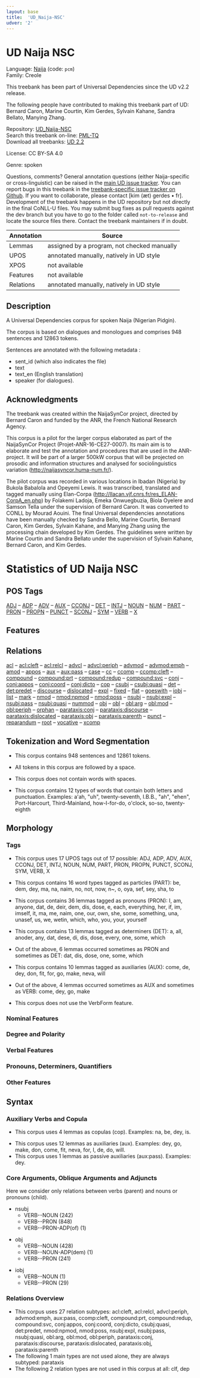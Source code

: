 ```yaml
---
layout: base
title:  'UD_Naija-NSC'
udver: '2'
---
```


<!-- This page is automatically generated from the README file and from
     the data files in the latest release.

     Please do not edit this page directly. -->

# UD Naija NSC

Language: [Naija](/pcm/index.html) (code: `pcm`)<br/>
Family: Creole

This treebank has been part of Universal Dependencies since the UD v2.2 release.

The following people have contributed to making this treebank part of UD: Bernard Caron, Marine Courtin, Kim Gerdes, Sylvain Kahane, Sandra Bellato, Manying Zhang.

Repository: [UD_Naija-NSC](https://github.com/UniversalDependencies/UD_Naija-NSC)<br />
Search this treebank on-line: [PML-TQ](https://lindat.mff.cuni.cz/services/pmltq/#!/treebank/udpcm_nsc22)<br />
Download all treebanks: [UD 2.2](/#download)

License: CC BY-SA 4.0

Genre: spoken

Questions, comments?
General annotation questions (either Naija-specific or cross-linguistic) can be raised in the [main UD issue tracker](https://github.com/UniversalDependencies/docs/issues).
You can report bugs in this treebank in the [treebank-specific issue tracker on Github](https://github.com/UniversalDependencies/UD_Naija-NSC/issues).
If you want to collaborate, please contact [kim&nbsp;(æt)&nbsp;gerdes&nbsp;•&nbsp;fr].
Development of the treebank happens in the UD repository but not directly in the final CoNLL-U files.
You may submit bug fixes as pull requests against the dev branch but you have to go to the folder called `not-to-release` and locate the source files there.
Contact the treebank maintainers if in doubt.

| Annotation | Source |
|------------|--------|
| Lemmas | assigned by a program, not checked manually |
| UPOS | annotated manually, natively in UD style |
| XPOS | not available |
| Features | not available |
| Relations | annotated manually, natively in UD style |

## Description

A Universal Dependencies corpus for spoken Naija (Nigerian Pidgin).



The corpus is based on dialogues and monologues and comprises 948 sentences and 12863 tokens.

Sentences are annotated with the following metadata :
+ sent_id (which also indicates the file)
+ text
+ text_en (English translation)
+ speaker (for dialogues).

## Acknowledgments

The treebank was created within the NaijaSynCor project, directed by Bernard Caron and funded by the ANR, the French National Research Agency.

This corpus is a pilot for the larger corpus elaborated as part of the NaijaSynCor Project (Projet-ANR-16-CE27-0007). Its main aim is to elaborate and test the annotation and procedures that are used in the ANR-project. It will be part of a larger 500kW corpus that will be projected on prosodic and information structures and analysed for sociolinguistics variation (http://naijasyncor.huma-num.fr/).

The pilot corpus was recorded in various locations in Ibadan (Nigeria) by Bukola Babalola and Opeyemi Lewis. It was transcribed, translated and tagged manually using Elan-Corpa (http://llacan.vjf.cnrs.fr/res_ELAN-CorpA_en.php) by Folakemi Ladoja, Emeka Onwuegbuzia, Biola Oyelere and Samson Tella under the supervision of Bernard Caron. It was converted to CONLL by Mourad Aouini. The final Universal dependencies annotations have been manually checked by Sandra Bello, Marine Courtin, Bernard Caron, Kim Gerdes, Sylvain Kahane, and Manying Zhang using the processing chain developed by Kim Gerdes. The guidelines were written by Marine Courtin and Sandra Bellato under the supervision of Sylvain Kahane, Bernard Caron, and Kim Gerdes.


# Statistics of UD Naija NSC

## POS Tags

[ADJ](pcm_nsc-pos-ADJ.html) – [ADP](pcm_nsc-pos-ADP.html) – [ADV](pcm_nsc-pos-ADV.html) – [AUX](pcm_nsc-pos-AUX.html) – [CCONJ](pcm_nsc-pos-CCONJ.html) – [DET](pcm_nsc-pos-DET.html) – [INTJ](pcm_nsc-pos-INTJ.html) – [NOUN](pcm_nsc-pos-NOUN.html) – [NUM](pcm_nsc-pos-NUM.html) – [PART](pcm_nsc-pos-PART.html) – [PRON](pcm_nsc-pos-PRON.html) – [PROPN](pcm_nsc-pos-PROPN.html) – [PUNCT](pcm_nsc-pos-PUNCT.html) – [SCONJ](pcm_nsc-pos-SCONJ.html) – [SYM](pcm_nsc-pos-SYM.html) – [VERB](pcm_nsc-pos-VERB.html) – [X](pcm_nsc-pos-X.html)

## Features



## Relations

[acl](pcm_nsc-dep-acl.html) – [acl:cleft](pcm_nsc-dep-acl-cleft.html) – [acl:relcl](pcm_nsc-dep-acl-relcl.html) – [advcl](pcm_nsc-dep-advcl.html) – [advcl:periph](pcm_nsc-dep-advcl-periph.html) – [advmod](pcm_nsc-dep-advmod.html) – [advmod:emph](pcm_nsc-dep-advmod-emph.html) – [amod](pcm_nsc-dep-amod.html) – [appos](pcm_nsc-dep-appos.html) – [aux](pcm_nsc-dep-aux.html) – [aux:pass](pcm_nsc-dep-aux-pass.html) – [case](pcm_nsc-dep-case.html) – [cc](pcm_nsc-dep-cc.html) – [ccomp](pcm_nsc-dep-ccomp.html) – [ccomp:cleft](pcm_nsc-dep-ccomp-cleft.html) – [compound](pcm_nsc-dep-compound.html) – [compound:prt](pcm_nsc-dep-compound-prt.html) – [compound:redup](pcm_nsc-dep-compound-redup.html) – [compound:svc](pcm_nsc-dep-compound-svc.html) – [conj](pcm_nsc-dep-conj.html) – [conj:appos](pcm_nsc-dep-conj-appos.html) – [conj:coord](pcm_nsc-dep-conj-coord.html) – [conj:dicto](pcm_nsc-dep-conj-dicto.html) – [cop](pcm_nsc-dep-cop.html) – [csubj](pcm_nsc-dep-csubj.html) – [csubj:quasi](pcm_nsc-dep-csubj-quasi.html) – [det](pcm_nsc-dep-det.html) – [det:predet](pcm_nsc-dep-det-predet.html) – [discourse](pcm_nsc-dep-discourse.html) – [dislocated](pcm_nsc-dep-dislocated.html) – [expl](pcm_nsc-dep-expl.html) – [fixed](pcm_nsc-dep-fixed.html) – [flat](pcm_nsc-dep-flat.html) – [goeswith](pcm_nsc-dep-goeswith.html) – [iobj](pcm_nsc-dep-iobj.html) – [list](pcm_nsc-dep-list.html) – [mark](pcm_nsc-dep-mark.html) – [nmod](pcm_nsc-dep-nmod.html) – [nmod:npmod](pcm_nsc-dep-nmod-npmod.html) – [nmod:poss](pcm_nsc-dep-nmod-poss.html) – [nsubj](pcm_nsc-dep-nsubj.html) – [nsubj:expl](pcm_nsc-dep-nsubj-expl.html) – [nsubj:pass](pcm_nsc-dep-nsubj-pass.html) – [nsubj:quasi](pcm_nsc-dep-nsubj-quasi.html) – [nummod](pcm_nsc-dep-nummod.html) – [obj](pcm_nsc-dep-obj.html) – [obl](pcm_nsc-dep-obl.html) – [obl:arg](pcm_nsc-dep-obl-arg.html) – [obl:mod](pcm_nsc-dep-obl-mod.html) – [obl:periph](pcm_nsc-dep-obl-periph.html) – [orphan](pcm_nsc-dep-orphan.html) – [parataxis:conj](pcm_nsc-dep-parataxis-conj.html) – [parataxis:discourse](pcm_nsc-dep-parataxis-discourse.html) – [parataxis:dislocated](pcm_nsc-dep-parataxis-dislocated.html) – [parataxis:obj](pcm_nsc-dep-parataxis-obj.html) – [parataxis:parenth](pcm_nsc-dep-parataxis-parenth.html) – [punct](pcm_nsc-dep-punct.html) – [reparandum](pcm_nsc-dep-reparandum.html) – [root](pcm_nsc-dep-root.html) – [vocative](pcm_nsc-dep-vocative.html) – [xcomp](pcm_nsc-dep-xcomp.html)

<h2>Tokenization and Word Segmentation</h2>


<ul>
<li>This corpus contains 948 sentences and 12861 tokens.</li>
</ul>

<ul>
<li>All tokens in this corpus are followed by a space.</li>
</ul>

<ul>
<li>This corpus does not contain words with spaces.</li>
</ul>

<ul>
<li>This corpus contains 12 types of words that contain both letters and punctuation. Examples: a'ah, "uh", twenty-seventh, I.B.B., "ah", "ehen", Port-Harcourt, Third-Mainland, how-I-for-do, o'clock, so-so, twenty-eighth</li>
</ul>

<ul>
</ul>

<h2>Morphology</h2>

<h3>Tags</h3>

<ul>
<li>This corpus uses 17 UPOS tags out of 17 possible: <a>ADJ</a>, <a>ADP</a>, <a>ADV</a>, <a>AUX</a>, <a>CCONJ</a>, <a>DET</a>, <a>INTJ</a>, <a>NOUN</a>, <a>NUM</a>, <a>PART</a>, <a>PRON</a>, <a>PROPN</a>, <a>PUNCT</a>, <a>SCONJ</a>, <a>SYM</a>, <a>VERB</a>, <a>X</a></li>
</ul>

<ul>
<li>This corpus contains 16 word types tagged as particles (PART): be, dem, dey, ma, na, naim, no, not, now, n~, o, oya, sef, sey, sha, to</li>
</ul>

<ul>
<li>This corpus contains 36 lemmas tagged as pronouns (PRON): I, am, anyone, dat, de, deir, dem, dis, dose, e, each, everything, her, if, im, imself, it, ma, me, naim, one, our, own, she, some, something, una, unasef, us, we, wetin, which, who, you, your, yourself</li>
</ul>

<ul>
<li>This corpus contains 13 lemmas tagged as determiners (DET): a, all, anoder, any, dat, dese, di, dis, dose, every, one, some, which</li>
</ul>

<ul>
<li>Out of the above, 6 lemmas occurred sometimes as PRON and sometimes as DET: dat, dis, dose, one, some, which</li>
</ul>

<ul>
<li>This corpus contains 10 lemmas tagged as auxiliaries (AUX): come, de, dey, don, fit, for, go, make, neva, will</li>
</ul>

<ul>
<li>Out of the above, 4 lemmas occurred sometimes as AUX and sometimes as VERB: come, dey, go, make</li>
</ul>

<ul>
<li>This corpus does not use the VerbForm feature.</li>
</ul>

<h3>Nominal Features</h3>








<h3>Degree and Polarity</h3>





<h3>Verbal Features</h3>







<h3>Pronouns, Determiners, Quantifiers</h3>










<h3>Other Features</h3>


<h2>Syntax</h2>

<h3>Auxiliary Verbs and Copula</h3>

<ul>
<li>This corpus uses 4 lemmas as copulas (<a>cop</a>). Examples: na, be, dey, is.</li>
</ul>

<ul>
<li>This corpus uses 12 lemmas as auxiliaries (<a>aux</a>). Examples: dey, go, make, don, come, fit, neva, for, I, de, do, will.</li>
<li>This corpus uses 1 lemmas as passive auxiliaries (<a>aux:pass</a>). Examples: dey.</li>
</ul>

<h3>Core Arguments, Oblique Arguments and Adjuncts</h3>

Here we consider only relations between verbs (parent) and nouns or pronouns (child).
<ul>
  <li><a>nsubj</a>
    <ul>
      <li>VERB--NOUN (242)</li>
      <li>VERB--PRON (848)</li>
      <li>VERB--PRON-ADP(of) (1)</li>
    </ul>
  </li>
</ul>

<ul>
  <li><a>obj</a>
    <ul>
      <li>VERB--NOUN (428)</li>
      <li>VERB--NOUN-ADP(dem) (1)</li>
      <li>VERB--PRON (241)</li>
    </ul>
  </li>
</ul>

<ul>
  <li><a>iobj</a>
    <ul>
      <li>VERB--NOUN (1)</li>
      <li>VERB--PRON (29)</li>
    </ul>
  </li>
</ul>




<h3>Relations Overview</h3>

<ul>
<li>This corpus uses 27 relation subtypes: <a>acl:cleft</a>, <a>acl:relcl</a>, <a>advcl:periph</a>, <a>advmod:emph</a>, <a>aux:pass</a>, <a>ccomp:cleft</a>, <a>compound:prt</a>, <a>compound:redup</a>, <a>compound:svc</a>, <a>conj:appos</a>, <a>conj:coord</a>, <a>conj:dicto</a>, <a>csubj:quasi</a>, <a>det:predet</a>, <a>nmod:npmod</a>, <a>nmod:poss</a>, <a>nsubj:expl</a>, <a>nsubj:pass</a>, <a>nsubj:quasi</a>, <a>obl:arg</a>, <a>obl:mod</a>, <a>obl:periph</a>, <a>parataxis:conj</a>, <a>parataxis:discourse</a>, <a>parataxis:dislocated</a>, <a>parataxis:obj</a>, <a>parataxis:parenth</a></li>
<li>The following 1 main types are not used alone, they are always subtyped: <a>parataxis</a></li>
<li>The following 2 relation types are not used in this corpus at all: <a>clf</a>, <a>dep</a></li>
</ul>
